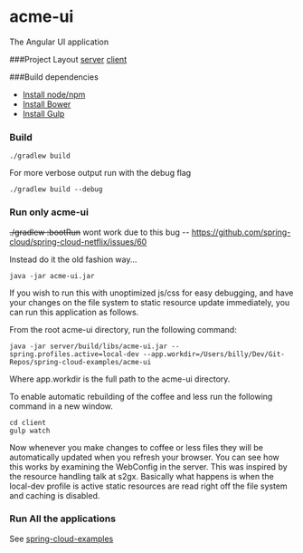 acme-ui
=======

The Angular UI application

###Project Layout
[server](https://github.com/wgorder/acme-ui/tree/master/server)
[client](https://github.com/wgorder/acme-ui/tree/master/client)

###Build dependencies
* [Install node/npm](http://nodejs.org/)
* [Install Bower](http://bower.io/#install-bower)
* [Install Gulp](https://github.com/gulpjs/gulp/blob/master/docs/getting-started.md)

### Build
```
./gradlew build
```

For more verbose output run with the debug flag

```
./gradlew build --debug
```

### Run only acme-ui
~~./gradlew :bootRun~~
wont work due to this bug -- https://github.com/spring-cloud/spring-cloud-netflix/issues/60

Instead do it the old fashion way...

```
java -jar acme-ui.jar
```

If you wish to run this with unoptimized js/css for easy debugging, and have your changes on the file system to static resource update immediately, you can run this application as follows.

From the root acme-ui directory, run the following command:

```
java -jar server/build/libs/acme-ui.jar --spring.profiles.active=local-dev --app.workdir=/Users/billy/Dev/Git-Repos/spring-cloud-examples/acme-ui

```
Where app.workdir is the full path to the acme-ui directory.

To enable automatic rebuilding of the coffee and less run the following command in a new window.

```
cd client
gulp watch

```

Now whenever you make changes to coffee or less files they will be automatically updated when you refresh your browser.  You can see how this works by examining the WebConfig in the server.  This was inspired by the resource handling talk at s2gx.  Basically what happens is when the local-dev profile is active static resources are read right off the file system and caching is disabled.


### Run All the applications
See [spring-cloud-examples](https://github.com/wgorder/spring-cloud-examples)
